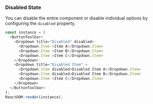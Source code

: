 ### Disabled State

You can disable the entire component or disable individual options by configuring the `disabled` property.

<!--start-code-->
```js
const instance = (
  <ButtonToolbar>
    <Dropdown title="Disabled" disabled>
      <Dropdown.Item >Item A</Dropdown.Item>
      <Dropdown.Item >Item B</Dropdown.Item>
      <Dropdown.Item >Item C</Dropdown.Item>
    </Dropdown>
    <Dropdown title="Disabled Item" >
      <Dropdown.Item disabled>Disabled Item A</Dropdown.Item>
      <Dropdown.Item disabled>Disabled Item B</Dropdown.Item>
      <Dropdown.Item >Item C</Dropdown.Item>
    </Dropdown>
  </ButtonToolbar>
);
ReactDOM.render(instance);
```
<!--end-code-->

